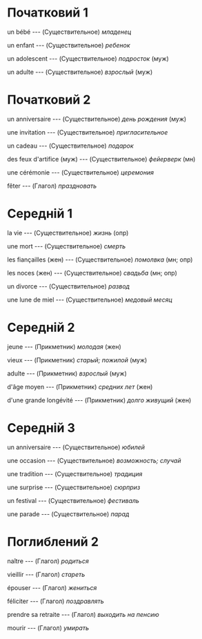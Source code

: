 # Початковий 1

un bébé --- (Существительное)
*младенец*



un enfant --- (Существительное)
*ребенок*



un adolescent --- (Существительное)
*подросток*
(муж)



un adulte --- (Существительное)
*взрослый*
(муж)



# Початковий 2

un anniversaire --- (Существительное)
*день рождения*
(муж)



une invitation --- (Существительное)
*пригласительное*



un cadeau --- (Существительное)
*подарок*



des feux d'artifice (муж) --- (Существительное)
*фейерверк*
(мн)



une cérémonie --- (Существительное)
*церемония*



fêter --- (Глагол)
*праздновать*



# Середній 1

la vie --- (Существительное)
*жизнь*
(опр)



une mort --- (Существительное)
*смерть*



les fiançailles (жен) --- (Существительное)
*помолвка*
(мн; опр)



les noces (жен) --- (Существительное)
*свадьба*
(мн; опр)



un divorce --- (Существительное)
*развод*



une lune de miel --- (Существительное)
*медовый месяц*



# Середній 2

jeune --- (Прикметник)
*молодая*
(жен)



vieux --- (Прикметник)
*старый; пожилой*
(муж)



adulte --- (Прикметник)
*взрослый*
(муж)



d'âge moyen --- (Прикметник)
*средних лет*
(жен)



d'une grande longévité --- (Прикметник)
*долго живущий*
(жен)



# Середній 3

un anniversaire --- (Существительное)
*юбилей*



une occasion --- (Существительное)
*возможность; случай*



une tradition --- (Существительное)
*традиция*



une surprise --- (Существительное)
*сюрприз*



un festival --- (Существительное)
*фестиваль*



une parade --- (Существительное)
*парад*



# Поглиблений 2

naître --- (Глагол)
*родиться*



vieillir --- (Глагол)
*стареть*



épouser --- (Глагол)
*жениться*



féliciter --- (Глагол)
*поздравлять*



prendre sa retraite --- (Глагол)
*выходить на пенсию*



mourir --- (Глагол)
*умирать*